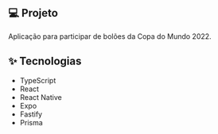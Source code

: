 ## 💻 Projeto

Aplicação para participar de bolões da Copa do Mundo 2022.

## ✨ Tecnologias

- TypeScript
- React
- React Native
- Expo
- Fastify
- Prisma

